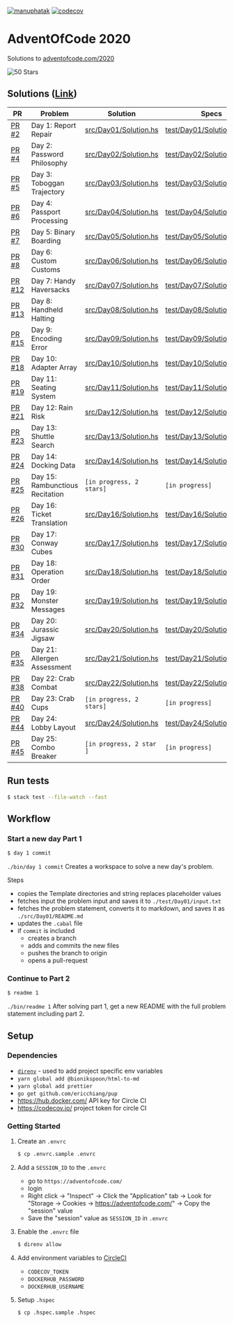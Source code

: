 [![manuphatak](https://circleci.com/gh/manuphatak/HaskellAdventOfCode2020.svg?style=svg)](https://circleci.com/gh/manuphatak/HaskellAdventOfCode2020)
[![codecov](https://codecov.io/gh/manuphatak/HaskellAdventOfCode2020/branch/main/graph/badge.svg?token=TKOFLWZ1IE)](https://codecov.io/gh/manuphatak/HaskellAdventOfCode2020)

# AdventOfCode 2020

Solutions to [adventofcode.com/2020](https://adventofcode.com/2020)

![50 Stars](https://user-images.githubusercontent.com/5052422/104944161-a801e000-596b-11eb-9b86-f9e8faa6af9e.png)

## Solutions ([Link](https://github.com/manuphatak/HaskellAdventOfCode2020/pulls?q=is%3Apr+label%3Asolution+sort%3Acreated-asc))

| PR                                                                      | Problem                         | Solution                                       | Specs                                                    |
| ----------------------------------------------------------------------- | ------------------------------- | ---------------------------------------------- | -------------------------------------------------------- |
| [PR #2](https://github.com/manuphatak/HaskellAdventOfCode2020/pull/2)   | Day 1: Report Repair            | [src/Day01/Solution.hs](src/Day01/Solution.hs) | [test/Day01/SolutionSpec.hs](test/Day01/SolutionSpec.hs) |
| [PR #4](https://github.com/manuphatak/HaskellAdventOfCode2020/pull/4)   | Day 2: Password Philosophy      | [src/Day02/Solution.hs](src/Day02/Solution.hs) | [test/Day02/SolutionSpec.hs](test/Day02/SolutionSpec.hs) |
| [PR #5](https://github.com/manuphatak/HaskellAdventOfCode2020/pull/5)   | Day 3: Toboggan Trajectory      | [src/Day03/Solution.hs](src/Day03/Solution.hs) | [test/Day03/SolutionSpec.hs](test/Day03/SolutionSpec.hs) |
| [PR #6](https://github.com/manuphatak/HaskellAdventOfCode2020/pull/6)   | Day 4: Passport Processing      | [src/Day04/Solution.hs](src/Day04/Solution.hs) | [test/Day04/SolutionSpec.hs](test/Day04/SolutionSpec.hs) |
| [PR #7](https://github.com/manuphatak/HaskellAdventOfCode2020/pull/7)   | Day 5: Binary Boarding          | [src/Day05/Solution.hs](src/Day05/Solution.hs) | [test/Day05/SolutionSpec.hs](test/Day05/SolutionSpec.hs) |
| [PR #8](https://github.com/manuphatak/HaskellAdventOfCode2020/pull/8)   | Day 6: Custom Customs           | [src/Day06/Solution.hs](src/Day06/Solution.hs) | [test/Day06/SolutionSpec.hs](test/Day06/SolutionSpec.hs) |
| [PR #12](https://github.com/manuphatak/HaskellAdventOfCode2020/pull/12) | Day 7: Handy Haversacks         | [src/Day07/Solution.hs](src/Day07/Solution.hs) | [test/Day07/SolutionSpec.hs](test/Day07/SolutionSpec.hs) |
| [PR #13](https://github.com/manuphatak/HaskellAdventOfCode2020/pull/13) | Day 8: Handheld Halting         | [src/Day08/Solution.hs](src/Day08/Solution.hs) | [test/Day08/SolutionSpec.hs](test/Day08/SolutionSpec.hs) |
| [PR #15](https://github.com/manuphatak/HaskellAdventOfCode2020/pull/15) | Day 9: Encoding Error           | [src/Day09/Solution.hs](src/Day09/Solution.hs) | [test/Day09/SolutionSpec.hs](test/Day09/SolutionSpec.hs) |
| [PR #18](https://github.com/manuphatak/HaskellAdventOfCode2020/pull/18) | Day 10: Adapter Array           | [src/Day10/Solution.hs](src/Day10/Solution.hs) | [test/Day10/SolutionSpec.hs](test/Day10/SolutionSpec.hs) |
| [PR #19](https://github.com/manuphatak/HaskellAdventOfCode2020/pull/19) | Day 11: Seating System          | [src/Day11/Solution.hs](src/Day11/Solution.hs) | [test/Day11/SolutionSpec.hs](test/Day11/SolutionSpec.hs) |
| [PR #21](https://github.com/manuphatak/HaskellAdventOfCode2020/pull/21) | Day 12: Rain Risk               | [src/Day12/Solution.hs](src/Day12/Solution.hs) | [test/Day12/SolutionSpec.hs](test/Day12/SolutionSpec.hs) |
| [PR #23](https://github.com/manuphatak/HaskellAdventOfCode2020/pull/23) | Day 13: Shuttle Search          | [src/Day13/Solution.hs](src/Day13/Solution.hs) | [test/Day13/SolutionSpec.hs](test/Day13/SolutionSpec.hs) |
| [PR #24](https://github.com/manuphatak/HaskellAdventOfCode2020/pull/24) | Day 14: Docking Data            | [src/Day14/Solution.hs](src/Day14/Solution.hs) | [test/Day14/SolutionSpec.hs](test/Day14/SolutionSpec.hs) |
| [PR #25](https://github.com/manuphatak/HaskellAdventOfCode2020/pull/25) | Day 15: Rambunctious Recitation | `[in progress, 2 stars]`                       | `[in progress]`                                          |
| [PR #26](https://github.com/manuphatak/HaskellAdventOfCode2020/pull/26) | Day 16: Ticket Translation      | [src/Day16/Solution.hs](src/Day16/Solution.hs) | [test/Day16/SolutionSpec.hs](test/Day16/SolutionSpec.hs) |
| [PR #30](https://github.com/manuphatak/HaskellAdventOfCode2020/pull/30) | Day 17: Conway Cubes            | [src/Day17/Solution.hs](src/Day17/Solution.hs) | [test/Day17/SolutionSpec.hs](test/Day17/SolutionSpec.hs) |
| [PR #31](https://github.com/manuphatak/HaskellAdventOfCode2020/pull/31) | Day 18: Operation Order         | [src/Day18/Solution.hs](src/Day18/Solution.hs) | [test/Day18/SolutionSpec.hs](test/Day18/SolutionSpec.hs) |
| [PR #32](https://github.com/manuphatak/HaskellAdventOfCode2020/pull/32) | Day 19: Monster Messages        | [src/Day19/Solution.hs](src/Day19/Solution.hs) | [test/Day19/SolutionSpec.hs](test/Day19/SolutionSpec.hs) |
| [PR #34](https://github.com/manuphatak/HaskellAdventOfCode2020/pull/34) | Day 20: Jurassic Jigsaw         | [src/Day20/Solution.hs](src/Day20/Solution.hs) | [test/Day20/SolutionSpec.hs](test/Day20/SolutionSpec.hs) |
| [PR #35](https://github.com/manuphatak/HaskellAdventOfCode2020/pull/35) | Day 21: Allergen Assessment     | [src/Day21/Solution.hs](src/Day21/Solution.hs) | [test/Day21/SolutionSpec.hs](test/Day21/SolutionSpec.hs) |
| [PR #38](https://github.com/manuphatak/HaskellAdventOfCode2020/pull/38) | Day 22: Crab Combat             | [src/Day22/Solution.hs](src/Day22/Solution.hs) | [test/Day22/SolutionSpec.hs](test/Day22/SolutionSpec.hs) |
| [PR #40](https://github.com/manuphatak/HaskellAdventOfCode2020/pull/40) | Day 23: Crab Cups               | `[in progress, 2 stars]`                       | `[in progress]`                                          |
| [PR #44](https://github.com/manuphatak/HaskellAdventOfCode2020/pull/44) | Day 24: Lobby Layout            | [src/Day24/Solution.hs](src/Day24/Solution.hs) | [test/Day24/SolutionSpec.hs](test/Day24/SolutionSpec.hs) |
| [PR #45](https://github.com/manuphatak/HaskellAdventOfCode2020/pull/45) | Day 25: Combo Breaker           | `[in progress, 2 star ]`                       | `[in progress]`                                          |

<!-- | [PR #25](https://github.com/manuphatak/HaskellAdventOfCode2020/pull/25) | Day 15: Rambunctious Recitation | [src/Day15/Solution.hs](src/Day15/Solution.hs) | [test/Day15/SolutionSpec.hs](test/Day15/SolutionSpec.hs) | -->
<!-- | [PR #40](https://github.com/manuphatak/HaskellAdventOfCode2020/pull/40) | Day 23: Crab Cups               | [src/Day23/Solution.hs](src/Day23/Solution.hs) | [test/Day23/SolutionSpec.hs](test/Day23/SolutionSpec.hs) | -->
<!-- | [PR #45](https://github.com/manuphatak/HaskellAdventOfCode2020/pull/45) | Day 25: Combo Breaker           | [src/Day25/Solution.hs](src/Day25/Solution.hs) | [test/Day25/SolutionSpec.hs](test/Day25/SolutionSpec.hs) | -->

## Run tests

```sh
$ stack test --file-watch --fast
```

## Workflow

### Start a new day Part 1

```sh
$ day 1 commit
```

`./bin/day 1 commit` Creates a workspace to solve a new day's problem.

Steps

- copies the Template directories and string replaces placeholder values
- fetches input the problem input and saves it to `./test/Day01/input.txt`
- fetches the problem statement, converts it to markdown, and saves it as
  `./src/Day01/README.md`
- updates the `.cabal` file
- if `commit` is included
  - creates a branch
  - adds and commits the new files
  - pushes the branch to origin
  - opens a pull-request

### Continue to Part 2

```sh
$ readme 1
```

`./bin/readme 1` After solving part 1, get a new README with the full problem
statement including part 2.

## Setup

### Dependencies

- [`direnv`](https://direnv.net/) - used to add project specific env variables
- `yarn global add @bionikspoon/html-to-md`
- `yarn global add prettier`
- `go get github.com/ericchiang/pup`
- https://hub.docker.com/ API key for Circle CI
- https://codecov.io/ project token for circle CI

### Getting Started

1. Create an `.envrc`

   ```sh
   $ cp .envrc.sample .envrc
   ```

1. Add a `SESSION_ID` to the `.envrc`

   - go to `https://adventofcode.com/`
   - login
   - Right click -> "Inspect" -> Click the "Application" tab -> Look for
     "Storage -> Cookies -> https://adventofcode.com/" -> Copy the "session"
     value
   - Save the "session" value as `SESSION_ID` in `.envrc`

1. Enable the `.envrc` file

   ```sh
   $ direnv allow
   ```

1. Add environment variables to [CircleCI](https://app.circleci.com/)

   - `CODECOV_TOKEN`
   - `DOCKERHUB_PASSWORD`
   - `DOCKERHUB_USERNAME`

1. Setup `.hspec`

   ```sh
   $ cp .hspec.sample .hspec
   ```
